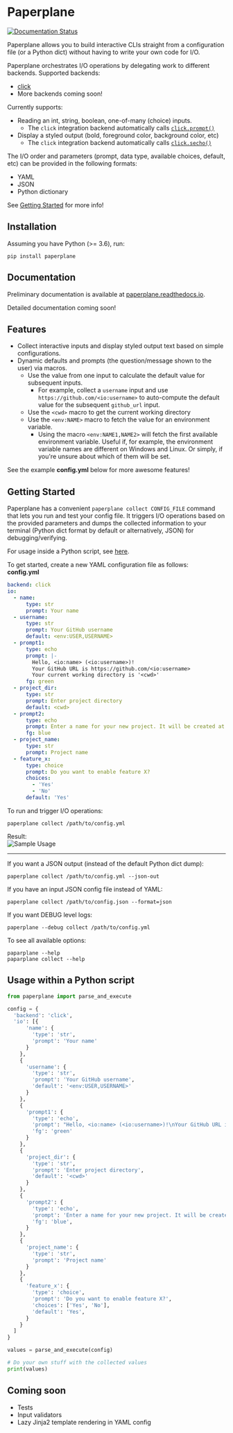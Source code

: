 # Paperplane

[![Documentation Status](https://readthedocs.org/projects/paperplane/badge/?version=latest)](https://paperplane.readthedocs.io/en/latest/?badge=latest)

Paperplane allows you to build interactive CLIs straight from a configuration file (or a Python dict) without having to write your own code for I/O.

Paperplane orchestrates I/O operations by delegating work to different backends. Supported backends:
- [click](https://click.palletsprojects.com/)
- More backends coming soon!

Currently supports:
- Reading an int, string, boolean, one-of-many (choice) inputs.
    - The `click` integration backend automatically calls [`click.prompt()`](https://click.palletsprojects.com/prompts/)
- Display a styled output (bold, foreground color, background color, etc)
    - The `click` integration backend automatically calls [`click.secho()`](https://click.palletsprojects.com/api/#click.secho)

The I/O order and parameters (prompt, data type, available choices, default, etc) can be provided in the following formats:
- YAML
- JSON
- Python dictionary

See [Getting Started](#getting-started) for more info!

## Installation
Assuming you have Python (>= 3.6), run: 
```
pip install paperplane
```

## Documentation
Preliminary documentation is available at [paperplane.readthedocs.io](https://paperplane.readthedocs.io).

Detailed documentation coming soon!

## Features
- Collect interactive inputs and display styled output text based on simple configurations.
- Dynamic defaults and prompts (the question/message shown to the user) via macros.
    - Use the value from one input to calculate the default value for subsequent inputs. 
        - For example, collect a `username` input and use `https://github.com/<io:username>` to auto-compute the default value for the subsequent `github_url` input.
    - Use the `<cwd>` macro to get the current working directory
    - Use the `<env:NAME>` macro to fetch the value for an environment variable.
        - Using the macro `<env:NAME1,NAME2>` will fetch the first available environment variable. Useful if, for example, the environment variable names are different on Windows and Linux. Or simply, if you're unsure about which of them will be set.

See the example **config.yml** below for more awesome features!

## Getting Started
Paperplane has a convenient `paperplane collect CONFIG_FILE` command that lets you run and test your config file. It triggers I/O operations based on the provided parameters and dumps the collected information to your terminal (Python dict format by default or alternatively, JSON) for debugging/verifying.

For usage inside a Python script, see [here](#usage-within-a-python-script).
 

To get started, create a new YAML configuration file as follows:  
**config.yml**
```yaml
backend: click
io:
  - name:
      type: str
      prompt: Your name
  - username:
      type: str
      prompt: Your GitHub username
      default: <env:USER,USERNAME>
  - prompt1:
      type: echo
      prompt: |-
        Hello, <io:name> (<io:username>)!
        Your GitHub URL is https://github.com/<io:username>
        Your current working directory is '<cwd>'
      fg: green
  - project_dir:
      type: str
      prompt: Enter project directory
      default: <cwd>
  - prompt2:
      type: echo
      prompt: Enter a name for your new project. It will be created at <io:project_dir>/<project name>
      fg: blue
  - project_name:
      type: str
      prompt: Project name
  - feature_x:
      type: choice
      prompt: Do you want to enable feature X?
      choices:
        - 'Yes'
        - 'No'
      default: 'Yes'
```
To run and trigger I/O operations:
```
paperplane collect /path/to/config.yml
```

Result:  
![Sample Usage](assets/images/sample_usage.png)

---
If you want a JSON output (instead of the default Python dict dump):
```
paperplane collect /path/to/config.yml --json-out
```

If you have an input JSON config file instead of YAML:
```
paperplane collect /path/to/config.json --format=json
```

If you want DEBUG level logs:
```
paperplane --debug collect /path/to/config.yml
```  

To see all available options:
```
paparplane --help
paparplane collect --help
```

## Usage within a Python script
```python
from paperplane import parse_and_execute

config = {
  'backend': 'click',
  'io': [{
      'name': {
        'type': 'str',
        'prompt': 'Your name'
      }
    },
    {
      'username': {
        'type': 'str',
        'prompt': 'Your GitHub username',
        'default': '<env:USER,USERNAME>'
      }
    },
    {
      'prompt1': {
        'type': 'echo',
        'prompt': "Hello, <io:name> (<io:username>)!\nYour GitHub URL is https://github.com/<io:username>\nYour current working directory is '<cwd>'",
        'fg': 'green'
      }
    },
    {
      'project_dir': {
        'type': 'str',
        'prompt': 'Enter project directory',
        'default': '<cwd>'
      }
    },
    {
      'prompt2': {
        'type': 'echo',
        'prompt': 'Enter a name for your new project. It will be created at <io:project_dir>/<project_name>',
        'fg': 'blue',
      }
    },
    {
      'project_name': {
        'type': 'str',
        'prompt': 'Project name'
      }
    },
    {
      'feature_x': {
        'type': 'choice',
        'prompt': 'Do you want to enable feature X?',
        'choices': ['Yes', 'No'],
        'default': 'Yes',
      }
    }
  ]
}

values = parse_and_execute(config)

# Do your own stuff with the collected values
print(values)
```

## Coming soon
- Tests
- Input validators
- Lazy Jinja2 template rendering in YAML config
